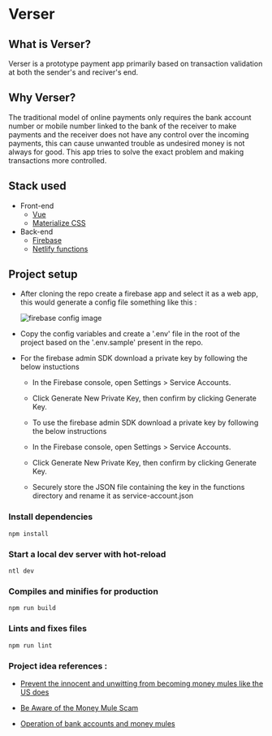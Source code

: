 # Verser

## What is Verser?

Verser is a prototype payment app primarily based on transaction validation at both the sender's and reciver's end.

## Why Verser?

The traditional model of online payments only requires the bank account number or mobile number linked to the bank of the receiver to make payments and the receiver does not have any control over the incoming payments, this can cause unwanted trouble as undesired money is not always for good. This app tries to solve the exact problem and making transactions more controlled.

## Stack used

- Front-end
  - [Vue](https://v3.vuejs.org/)
  - [Materialize CSS](https://materializecss.com/)
- Back-end
  - [Firebase](https://firebase.google.com/)
  - [Netlify functions](https://functions.netlify.com/)

## Project setup

- After cloning the repo create a firebase app and select it as a web app, this would generate a config file something like this :

  ![firebase config image](https://gblobscdn.gitbook.com/assets%2F-LD0Q9Laf5be7GA-f2fQ%2F-LMCZzZUUayTB3DoPXew%2F-LMCaFaca3QlMPkm41GA%2F3.jpg?alt=media&token=06323e25-1f17-4145-8c23-9e35a96d070f)

- Copy the config variables and create a '.env' file in the root of the project based on the '.env.sample' present in the repo.

- For the firebase admin SDK download a private key by following the below instuctions

  - In the Firebase console, open Settings > Service Accounts.

  - Click Generate New Private Key, then confirm by clicking Generate Key.

  - To use the firebase admin SDK download a private key by following the below instructions

  - In the Firebase console, open Settings > Service Accounts.

  - Click Generate New Private Key, then confirm by clicking Generate Key.

  - Securely store the JSON file containing the key in the functions directory and rename it as service-account.json

### Install dependencies

```
npm install
```

### Start a local dev server with hot-reload

```
ntl dev
```

### Compiles and minifies for production

```
npm run build
```

### Lints and fixes files

```
npm run lint
```

### Project idea references :

- [Prevent the innocent and unwitting from becoming money mules like the US does](https://www.change.org/p/actionfraud-prevent-the-innocent-and-unwitting-from-becoming-money-mules-like-the-us-does?redirect=false)

- [Be Aware of the Money Mule Scam](https://www.fs-trust.com/2021/02/10/be-aware-of-the-money-mule-scam)

- [Operation of bank accounts and money mules](https://www.rbi.org.in/scripts/NotificationUser.aspx?Id=6136&Mode=0)
